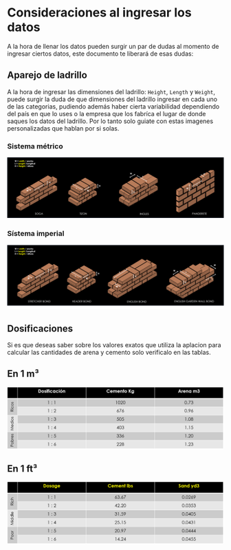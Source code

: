 # Consideraciones al ingresar los datos
A la hora de llenar los datos pueden surgir un par de dudas al momento de ingresar ciertos datos, este documento te liberará de esas dudas:

## Aparejo de ladrillo
A la hora de ingresar las dimensiones del ladrillo: `Height`, `Length` y `Weight`, puede surgir la duda de que dimensiones del ladrillo ingresar en cada uno de las categorias, pudiendo además haber cierta variabilidad dependiendo del país en que lo uses o la empresa que los fabríca el lugar de donde saques los datos del ladrillo.
Por lo tanto solo guiate con estas imagenes personalizadas que hablan por si solas.
### Sistema métrico
![Sistema metrico](https://github.com/ComputacionalJosue/BrickWallCalculator/blob/master/Docs/Sistema%20metrico.png)
### Sístema imperial
![Sistema imperial](https://github.com/ComputacionalJosue/BrickWallCalculator/blob/master/Docs/Sistema%20imperial.png)

## Dosificaciones
Si es que deseas saber sobre los valores exatos que utiliza la aplacion para calcular las cantidades de arena y cemento solo verificalo en las tablas.
## En 1 m³
![Dosage metric system](https://github.com/ComputacionalJosue/BrickWallCalculator/blob/master/Docs/Dosage%20metric%20system.png)
## En 1 ft³
![Dosage imperial system](https://github.com/ComputacionalJosue/BrickWallCalculator/blob/master/Docs/Dosage%20%20imperial%20system.png)
